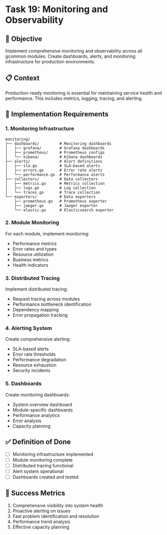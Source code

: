 <!-- file: tasks/19-monitoring-observability.md -->
<!-- version: 1.0.0 -->
<!-- guid: u9v9w9x9-s9t9-2u2v-6q6r-901234567stu -->

# Task 19: Monitoring and Observability

## 🎯 Objective

Implement comprehensive monitoring and observability across all gcommon modules. Create dashboards, alerts, and monitoring infrastructure for production environments.

## 📋 Context

Production-ready monitoring is essential for maintaining service health and performance. This includes metrics, logging, tracing, and alerting.

## 🔧 Implementation Requirements

### 1. Monitoring Infrastructure

```text
monitoring/
├── dashboards/         # Monitoring dashboards
│   ├── grafana/        # Grafana dashboards
│   ├── prometheus/     # Prometheus configs
│   └── kibana/         # Kibana dashboards
├── alerts/             # Alert definitions
│   ├── sla.go          # SLA-based alerts
│   ├── errors.go       # Error rate alerts
│   └── performance.go  # Performance alerts
├── collectors/         # Data collectors
│   ├── metrics.go      # Metrics collection
│   ├── logs.go         # Log collection
│   └── traces.go       # Trace collection
└── exporters/          # Data exporters
    ├── prometheus.go   # Prometheus exporter
    ├── jaeger.go       # Jaeger exporter
    └── elastic.go      # Elasticsearch exporter
```

### 2. Module Monitoring

For each module, implement monitoring:

- Performance metrics
- Error rates and types
- Resource utilization
- Business metrics
- Health indicators

### 3. Distributed Tracing

Implement distributed tracing:

- Request tracing across modules
- Performance bottleneck identification
- Dependency mapping
- Error propagation tracking

### 4. Alerting System

Create comprehensive alerting:

- SLA-based alerts
- Error rate thresholds
- Performance degradation
- Resource exhaustion
- Security incidents

### 5. Dashboards

Create monitoring dashboards:

- System overview dashboard
- Module-specific dashboards
- Performance analytics
- Error analysis
- Capacity planning

## ✅ Definition of Done

- [ ] Monitoring infrastructure implemented
- [ ] Module monitoring complete
- [ ] Distributed tracing functional
- [ ] Alert system operational
- [ ] Dashboards created and tested

## 🎯 Success Metrics

1. Comprehensive visibility into system health
2. Proactive alerting on issues
3. Fast problem identification and resolution
4. Performance trend analysis
5. Effective capacity planning
